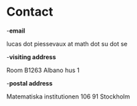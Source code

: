 # Contact

-**email**

lucas dot piessevaux at math dot su dot se

-**visiting address**

Room B1263
Albano hus 1

-**postal address**

Matematiska institutionen
106 91 Stockholm

